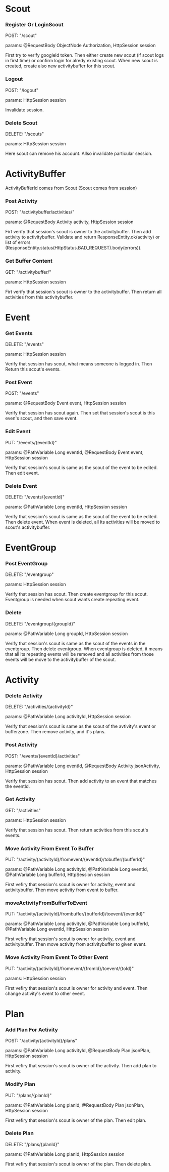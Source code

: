 # Scout
### Register Or LoginScout
POST: "/scout" 

params: @RequestBody ObjectNode Authorization, HttpSession session

First try to verify googleId token. Then either create new scout (if scout logs in first time) or confirm login for alredy existing scout. 
When new scout is created, create also new activitybuffer for this scout.
### Logout
POST: "/logout" 

params: HttpSession session

Invalidate session.

### Delete Scout
DELETE: "/scouts"

params: HttpSession session

Here scout can remove his account. Allso invalidate particular session.

# ActivityBuffer
ActivityBufferId comes from Scout (Scout comes from session)

### Post Activity
POST: "/activitybuffer/activities/" 

params: @RequestBody Activity activity, HttpSession session

Firt verify that session's scout is owner to the activitybuffer. Then add activity to activitybuffer.
Validate and return ResponseEntity.ok(activity) or list of errors (ResponseEntity.status(HttpStatus.BAD_REQUEST).body(errors)).
### Get Buffer Content
GET: "/activitybuffer/" 

params: HttpSession session

Firt verify that session's scout is owner to the activitybuffer. Then return all activities from this activitybuffer.

# Event
### Get Events
DELETE: "/events"

params: HttpSession session

Verify that session has scout, what means someone is logged in. Then Return this scout's events.
 
### Post Event
POST: "/events"

params: @RequestBody Event event, HttpSession session

Verify that session has scout again. Then set that session's scout is this even's scout, and then save event.

### Edit Event
PUT: "/events/{eventId}"

params: @PathVariable Long eventId, @RequestBody Event event, HttpSession session

Verify that session's scout is same as the scout of the event to be edited. Then edit event.

### Delete Event
DELETE: "/events/{eventId}"

params: @PathVariable Long eventId, HttpSession session

Verify that session's scout is same as the scout of the event to be edited. Then delete event.
When event is deleted, all its activities will be moved to scout's activitybuffer.


# EventGroup

### Post EventGroup
DELETE: "/eventgroup"

params: HttpSession session

Verify that session has scout. Then create eventgroup for this scout. Eventgroup is needed when scout wants create repeating event.

### Delete
DELETE: "/eventgroup/{groupId}"

params: @PathVariable Long groupId, HttpSession session

Verify that session's scout is same as the scout of the events in the eventgroup. Then delete eventgroup.
When eventgroup is deleted, it means that all its repeating events will be removed and all activities from those events will be move to the activitybuffer of the scout.


# Activity

### Delete Activity
DELETE: "/activities/{activityId}"

params: @PathVariable Long activityId, HttpSession session
 
Verify that session's scout is same as the scout of the avtivity's event or bufferzone. Then remove activity, and it's plans.
 
 ### Post Activity
POST: "/events/{eventId}/activities"

params: @PathVariable Long eventId, @RequestBody Activity jsonActivity, HttpSession session

Verify that session has scout. Then add activity to an event that matches the eventId.

### Get Activity
GET: "/activities"

params: HttpSession session

Verify that session has scout. Then return activities from this scout's events.

### Move Activity From Event To Buffer
PUT: "/activity/{activityId}/fromevent/{eventId}/tobuffer/{bufferId}"

params: @PathVariable Long activityId, @PathVariable Long eventId, @PathVariable Long bufferId, HttpSession session

First vefiry that session's scout is owner for activity, event and activitybuffer. Then move activity from event to buffer.

### moveActivityFromBufferToEvent
PUT: "/activity/{activityId}/frombuffer/{bufferId}/toevent/{eventId}"

params: @PathVariable Long activityId, @PathVariable Long bufferId, @PathVariable Long eventId, HttpSession session

First vefiry that session's scout is owner for activity, event and activitybuffer. Then move activity from activitybuffer to given event.

### Move Activity From Event To Other Event
PUT: "/activity/{activityId}/fromevent/{fromId}/toevent/{toId}"

params: HttpSession session

First vefiry that session's scout is owner for activity and event. Then change activity's event to other event.
# Plan

### Add Plan For Activity
POST: "/activity/{activityId}/plans"

params: @PathVariable Long activityId, @RequestBody Plan jsonPlan, HttpSession session

First vefiry that session's scout is owner of the activity. Then add plan to activity.

### Modify Plan
PUT: "/plans/{planId}"

params: @PathVariable Long planId, @RequestBody Plan jsonPlan, HttpSession session

First vefiry that session's scout is owner of the plan. Then edit plan.

### Delete Plan
DELETE: "/plans/{planId}"

params: @PathVariable Long planId, HttpSession session

First vefiry that session's scout is owner of the plan. Then delete plan.
